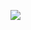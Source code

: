 [![](https://www.jitpack.io/v/incognito050924/rest-client.svg)](https://www.jitpack.io/#incognito050924/rest-client)
